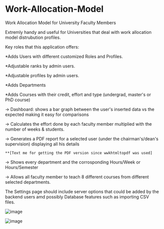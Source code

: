 # Work-Allocation-Model
Work Allocation Model for University Faculty Members 

Extremly handy and useful for Universities that deal with work allocation model distrubution profiles.

Key roles that this application offers:

*Adds Users with different customized Roles and Profiles.

*Adjustable ranks by admin users.

*Adjustable profiles by admin users.

*Adds Departments 

*Adds Courses with their credit, effort and type (undergrad, master's or PhD course)


-> Dashboard: shows a bar graph between the user's inserted data vs the expected making it easy for comparisons

-> Calculates the effort done by each faculty member multiplied with the number of weeks & students.

-> Generates a PDF report for a selected user (under the chairman's/dean's supervision) displaying all his details

    **[Text me for getting the PDF version since wwkhtmltopdf was used]
    
-> Shows every department and the corrosponding Hours/Week or Hours/Semester

-> Allows all faculty member to teach 8 different courses from different selected departments.


The Settings page should include server options that could be added by the backend users amd possibly Database features such as importing CSV files.

![image](https://user-images.githubusercontent.com/86585818/195411288-84171c7b-0b4f-4608-990d-d8a14d4e660a.png)

![image](https://user-images.githubusercontent.com/86585818/195411997-498d1383-11ea-4930-aa65-c09ce149c4de.png)
